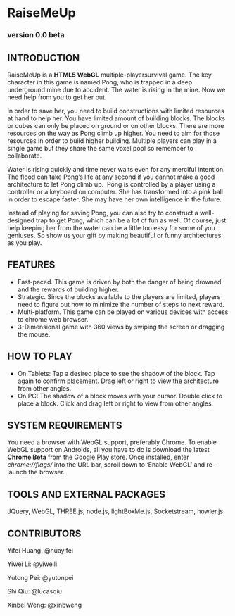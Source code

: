 RaiseMeUp =============### version 0.0 beta## INTRODUCTIONRaiseMeUp is a **HTML5 WebGL** multiple-playersurvival game. The key character in this game is named Pong, who is trapped in a deep underground mine due to accident. The water is rising in the mine. Now we need help from you to get her out.In order to save her, you need to build constructions with limited resources at hand to help her. You have limited amount of building blocks. The blocks or cubes can only be placed on ground or on other blocks. There are more resources on the way as Pong climb up higher. You need to aim for those resources in order to build higher building. Multiple players can play in a single game but they share the same voxel pool so remember to collaborate.Water is rising quickly and time never waits even for any merciful intention. The flood can take Pong’s life at any second if you cannot make a good architecture to let Pong climb up. Pong is controlled by a player using a controller or a keyboard on computer. She has transformed into a pink ball in order to escape faster. She may have her own intelligence in the future.Instead of playing for saving Pong, you can also try to construct a well-designed trap to get Pong, which can be a lot of fun as well. Of course, just help keeping her from the water can be a little too easy for some of you geniuses. So show us your gift by making beautiful or funny architectures as you play.## FEATURES- Fast-paced. This game is driven by both the danger of being drowned and the rewards of building higher.- Strategic. Since the blocks available to the players are limited, players need to figure out how to minimize the number of steps to next reward.- Multi-platform. This game can be played on various devices with access to chrome web browser. - 3-Dimensional game with 360 views by swiping the screen or dragging the mouse.## HOW TO PLAY- On Tablets:  Tap a desired place to see the shadow of the block. Tap again to confirm placement. Drag left or right to view the architecture from other angles. - On PC:  The shadow of a block moves with your cursor. Double click to place a block.Click and drag left or right to view from other angles.## SYSTEM REQUIREMENTSYou need a browser with WebGL support, preferably Chrome. To enable WebGL support on Androids, all you have to do is download the latest __Chrome Beta__ from the Google Play store. Once installed, enter _chrome://flags/_  into the URL bar, scroll down to ‘Enable WebGL’ and re-launch the browser.## TOOLS AND EXTERNAL PACKAGESJQuery, WebGL, THREE.js, node.js, lightBoxMe.js, Socketstream, howler.js## CONTRIBUTORSYifei Huang: @huayifeiYiwei Li: @yiweiliYutong Pei: @yutonpeiShi Qiu: @lucasqiuXinbei Weng: @xinbweng